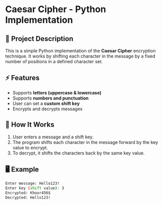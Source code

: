 # Caesar Cipher - Python Implementation

## 📌 Project Description
This is a simple Python implementation of the **Caesar Cipher** encryption technique.
It works by shifting each character in the message by a fixed number of positions in a defined character set.

## ⚡ Features
- Supports **letters (uppercase & lowercase)**
- Supports **numbers and punctuation**
- User can set a **custom shift key**
- Encrypts and decrypts messages

## 🔑 How It Works
1. User enters a message and a shift key.
2. The program shifts each character in the message forward by the key value to encrypt.
3. To decrypt, it shifts the characters back by the same key value.

## 🖥 Example
```bash
Enter message: Hello123!
Enter key (shift value): 3
Encrypted: Khoor456$
Decrypted: Hello123!
